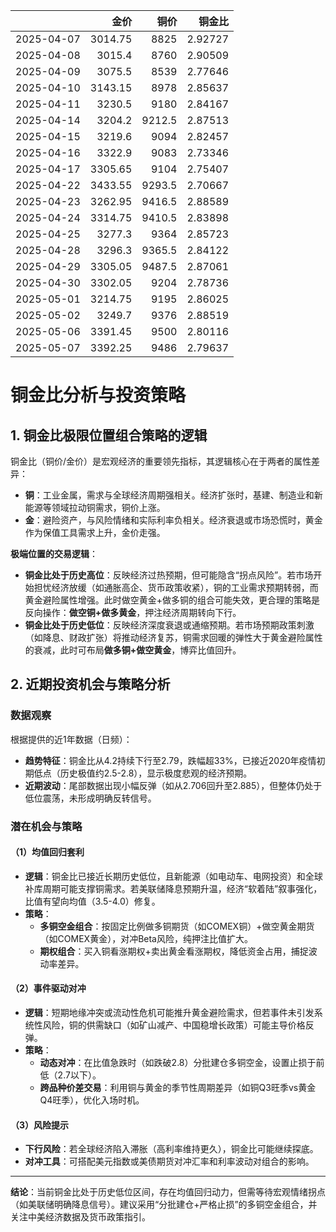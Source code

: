 |            |    金价 |   铜价 |   铜金比 |
|:-----------|--------:|-------:|---------:|
| 2025-04-07 | 3014.75 | 8825   |  2.92727 |
| 2025-04-08 | 3015.4  | 8760   |  2.90509 |
| 2025-04-09 | 3075.5  | 8539   |  2.77646 |
| 2025-04-10 | 3143.15 | 8978   |  2.85637 |
| 2025-04-11 | 3230.5  | 9180   |  2.84167 |
| 2025-04-14 | 3204.2  | 9212.5 |  2.87513 |
| 2025-04-15 | 3219.6  | 9094   |  2.82457 |
| 2025-04-16 | 3322.9  | 9083   |  2.73346 |
| 2025-04-17 | 3305.65 | 9104   |  2.75407 |
| 2025-04-22 | 3433.55 | 9293.5 |  2.70667 |
| 2025-04-23 | 3262.95 | 9416.5 |  2.88589 |
| 2025-04-24 | 3314.75 | 9410.5 |  2.83898 |
| 2025-04-25 | 3277.3  | 9364   |  2.85723 |
| 2025-04-28 | 3296.3  | 9365.5 |  2.84122 |
| 2025-04-29 | 3305.05 | 9487.5 |  2.87061 |
| 2025-04-30 | 3302.05 | 9204   |  2.78736 |
| 2025-05-01 | 3214.75 | 9195   |  2.86025 |
| 2025-05-02 | 3249.7  | 9376   |  2.88519 |
| 2025-05-06 | 3391.45 | 9500   |  2.80116 |
| 2025-05-07 | 3392.25 | 9486   |  2.79637 |



# 铜金比分析与投资策略

## 1. 铜金比极限位置组合策略的逻辑

铜金比（铜价/金价）是宏观经济的重要领先指标，其逻辑核心在于两者的属性差异：
- **铜**：工业金属，需求与全球经济周期强相关。经济扩张时，基建、制造业和新能源等领域拉动铜需求，铜价上涨。
- **金**：避险资产，与风险情绪和实际利率负相关。经济衰退或市场恐慌时，黄金作为保值工具需求上升，金价走强。

**极端位置的交易逻辑**：
- **铜金比处于历史高位**：反映经济过热预期，但可能隐含“拐点风险”。若市场开始担忧经济放缓（如通胀高企、货币政策收紧），铜的工业需求预期转弱，而黄金避险属性增强。此时做空黄金+做多铜的组合可能失效，更合理的策略是反向操作：**做空铜+做多黄金**，押注经济周期转向下行。
- **铜金比处于历史低位**：反映经济深度衰退或通缩预期。若市场预期政策刺激（如降息、财政扩张）将推动经济复苏，铜需求回暖的弹性大于黄金避险属性的衰减，此时可布局**做多铜+做空黄金**，博弈比值回升。

## 2. 近期投资机会与策略分析

### 数据观察
根据提供的近1年数据（日频）：
- **趋势特征**：铜金比从4.2持续下行至2.79，跌幅超33%，已接近2020年疫情初期低点（历史极值约2.5-2.8），显示极度悲观的经济预期。
- **近期波动**：尾部数据出现小幅反弹（如从2.706回升至2.885），但整体仍处于低位震荡，未形成明确反转信号。

### 潜在机会与策略
#### （1）**均值回归套利**
- **逻辑**：铜金比已接近长期历史低位，且新能源（如电动车、电网投资）和全球补库周期可能支撑铜需求。若美联储降息预期升温，经济“软着陆”叙事强化，比值有望向均值（3.5-4.0）修复。
- **策略**：
  - **多铜空金组合**：按固定比例做多铜期货（如COMEX铜）+做空黄金期货（如COMEX黄金），对冲Beta风险，纯押注比值扩大。
  - **期权组合**：买入铜看涨期权+卖出黄金看涨期权，降低资金占用，捕捉波动率差异。

#### （2）**事件驱动对冲**
- **逻辑**：短期地缘冲突或流动性危机可能推升黄金避险需求，但若事件未引发系统性风险，铜的供需缺口（如矿山减产、中国稳增长政策）可能主导价格反弹。
- **策略**：
  - **动态对冲**：在比值急跌时（如跌破2.8）分批建仓多铜空金，设置止损于前低（2.7以下）。
  - **跨品种价差交易**：利用铜与黄金的季节性周期差异（如铜Q3旺季vs黄金Q4旺季），优化入场时机。

#### （3）**风险提示**
- **下行风险**：若全球经济陷入滞胀（高利率维持更久），铜金比可能继续探底。
- **对冲工具**：可搭配美元指数或美债期货对冲汇率和利率波动对组合的影响。

---

**结论**：当前铜金比处于历史低位区间，存在均值回归动力，但需等待宏观情绪拐点（如美联储明确降息信号）。建议采用“分批建仓+严格止损”的多铜空金组合，并关注中美经济数据及货币政策指引。